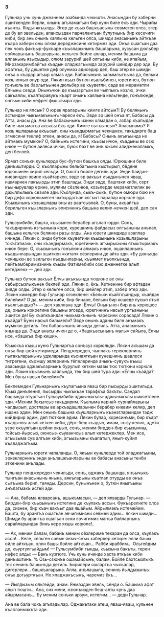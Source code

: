 ### 3

Гульнар учь кунь джеэннем азабында чекишти.
Анасындан бу хаберни эшиткенден берли, онынъ агъламагъан бир куни биле ёкъ эди.
Чырайы къачты.
Янды-якъылды.
Эгер де къыз башкъасыны севмеген олса, эгер де бу ал эвельден, апансыздан парчалангъан булутнынъ бир кесечиги киби, бир ань онынъ хаялына кельген олса, шимди анасынынъ айткъан къара хабери оны олюм дереджесине кетирмез эди.
Онъа ошагъан даа пек чокъ факъыр-фукъаре къызларынынъ башларына, хусусан дюльбер сойларынынъ башларына, кельген бойле аллар, меним башыма да алланынъ язысыдыр, олюм зарурий шей олгъаны киби, не япайым, Мирзакаримбайгъа къадын оладжагъымда зарурий шейдир дер эди.
Бу афаткъа, бу дешетке деф олунмаз адиседир деп, баш эгер ве шимди онъа о къадар агъыр олмаз эди.
Бабасынынъ залымлыгъына да, бельки козь юмып олур эди.
Лякин къыз бутюн къальбинен, юрегинен, бутюн гонъюль ве барлыгъынен дюльбер ве къуветли, саде ве мераметли Ёлчыны севди.
Онынъчюн де къызаргъан ве чылпыкъ козлю, эчки сакъаллы, къалтыравукъ къарт онынъ хаялына кельгенде, гонълюнде, янгъын киби нефрет фышкъыра эди.

Гульнар не япсын?
О юрек яраларыны кимге айтсын?!
Бу белянынъ астындан чыкъмакънынъ чареси ёкъ.
Эвде эр шей онъа ят.
Бабасы да.
Атта, анасы да.
Ана ве бабасынынъ изини олмадан о, азбар къапыдан биле чыкъмагъа акъкъы ёкъ эди.
Кимге сыгъынсын?
Анасынамы?
Я козь яшларыны акъызып, оны къандырмагъа чекишкен, такъдирге баш эгмесини теклиф эткен, анасы да, я!
Бабасы?
Онынъ акъкъында не айтмакъ мумкюн?
О, байнынъ истегини, къызы ичюн, къадыны ве озю ичюн — бутюн аилеси ичюн, буюк бахт ве энъ юксек алидженаплыкъ, деп беллей.

Ярмат сонъки куньлерде бус-бутюн башкъа олды.
Юрюшини биле денъиштирди.
О, къолларыны бельбагъына кыстырып, бёдене юрюшинен кирип кельди.
О, башта бойле дегиль эди.
Энди байдан-киевинден эвине къайтаркен, эвде эр вакъыт къадынынен яваш, ишмарнен лакъырды этип башлады.
Энди эвде, баштаки киби, серт къычырувлар ерине, муляим сёзленюв, козьлерде мераметлилик ве джыллылыкъ сезиле эди.
Къолунда, сыкъ-сыкъ, бутюн омюри бою ич бир дефа корюльмеген чытырдагъан кягъыт паралар корюле эди.
Къызынынъ козьяшлары оны аз раатсызлай.
О, буны, акъайгъа берильген къызларнынъ эписининъ башына келип-кечкен шей, деп сая эди.

Гульсумбиби, башта, къызынен берабер агълап юрди.
Сонъ, такъдирнинъ язгъанына коре, курешнинъ файдасыз олгъаныны анълап, башына кельген белянен разы олды.
Ана юреги шимдиде азаплар ичинде.
Лякин о, энди бутюн къуветини къызынынъ козьяшларыны токътатмакь, оны къандырмакъ, юрегининъ агъырысыны ятыштырмакъ ичюн бере.
О, къызынынъ гонълюни алмакъ ичюн, эшанларнынъ къадынларындан эшиткен «китап» сёзлерини де айта эди.
«Бу дюньяда чекишкен ве эзильген къадынларны, къыямет къопкъанда, пейгъамберимизнинъ къызы Фатимебиби озю дженнетке алып кетеджек» — дей эди.

Гульнар бутюн вакъыт Ёлчы акъкъында тюшюне ве оны сабырсызлыкънен беклей эди.
Лякин о, ёкъ.
Кеткенине бир афтадан зияде олды.
Эгер о кельген олса, бир шейлер этип, хабер этер эди.
Лякин кимерде бир Гульнар сезеклене:
«Бельки къайткъандыр, къайдан билейим?
О да, меним киби, бир бичаре, бельки бир кошеде пусып ятып къалгъандыр?» — деп хаяллана эди.
Ёлчы!
Онынънен бир ань корюшсе де, онынъ кокрегине башыны эгседе, юрегининъ насыл ургъаныны эшитсе де!
Бу къапкъандан чыкьмакънынъ чаресини сорасада!
Лякин о къайда?
Буни насыл бильмели?
Эвде онынъ аданы биле анъмакъ мумкюн дегиль.
Тек бабасынынъ янында дегиль.
Атта, анасынынъ янында да.
Энди анасы ичюн де о, «башкъасынынъ малы» сайыла, Ёлчы исе, «башкъа бир киши».

Къыскъа къыш куню Гульнаргъа сонъсуз корюльди.
Лякин акъшам да онъа бир шей кетирмеди.
Пенджереден, чыплакъ тереклернинъ пытакъларынынъ уджларында къонаяткъан кунешнинъ шавлеси титрегени, къомшу эвлернинъ тёпелеринде ачыкъ-сувукъ къыш авасында оджакъларнынъ бурулып кеткен мавы тюс тютюни корюле эди.
Лякин къызнынъ хаялында, тек бир шей тура эди:
«Ёлчы къайда?
Мен буны насыл билейим?»

Беклемеден Гульнарнынъ къулагъына яваш бир пысырды эшитильди.
Къыз динъленип, пысырды чыкъкъан тарафкъа бакъты.
Сандал башында отургъан Гульсумбиби аджыныкълы-аджыныкълы шикяетлене эди.
«Меним бахытсыз такъдирим.
Къапыма карнай-сурнайларыны чалдырып, достлары ве аркъадашларынен берабер киевим келир, деп ишана эдим.
Мен онынъ башына къушларнынъ къанатларындан тадж кийдирир эдим, деп тютюне эдим.
Лякин булар, коресинъми, бир къарт къадынны алып кеткен киби, дёрт-беш къадын, имам, софу келип, адети узре окъулгъан шейни окъып, сонъ, меним бирден-бир къызымны, тойсыз-йырсыз, оюнсыз-къуванчсыз алып кетеджеклер.
Мен исе, агъызыма сув алгъан киби, агъызымны къапатып, янып-куйип къаладжагъым.

Гульнарнынъ юреги чапаланды.
О, якъын куньлерде той оладжагъыны, эркеклернинъ энди анълашкъанларыны ве бабасы анасыны тенби эткенини анълады.

Гульнар пенджереден чекильди, сонъ, оджакъ башында, янъычыкъ тынгъан анасынынъ янына, аякъларыны къатлап отурды ве онъа сыгъына берип, таянды.
Дерсин, бунынънен о, бутюн яныгъыны анълатмакъ истей эди.

— Ана, бабама ялварсанъ, ашыкъмасын, — деп ялварды Гульнар.
— Бирден-бир къызынынъ истегине де къулакъ ассын.
Фукъареликте олса да, сизнен, бир къач вакъыт даа яшайым.
Айрылмакъ истемейим.
Башта, бу арангъа ошагъан эвчигимизни севмей эдим... лякин шимди...
Шимди бу арангъа ошагъан эски эвчигимиз манъа байларнынъ сарайларындан бинъ кере яхшы корюле!..

— Ах, меним балам, бабанъ меним сёзлериме текаран да олса, къулакъ асса!...
Келе, кельген сайын янъы-янъы хаберлер кетире: элли башы ойле айткъан, элли башы бойле айткъан...
Рабби яраббим...
Ольгейдим де, къуртулгъайдым!
— Гульсумбиби тынды, къызына бакъты, терен нефес алды: — Бакъ кузгюге.
Учь кунь ичинде хаста яткъан киби денъиштинъ.
% Озь-озюнъе ошамайсынъ, балам.
Бойле бахтсызлыкъ тек сенинъ башынъда дегиль.
Бирилери яшларгъа чыкъалар, дигерлери... башкъаларына.
Алла, анълашыла, сенинъ йылдызынъы онъа догьурткъан.
Не япаджакъсынъ, чаремиз ёкъ...

— Йылдызым ольгейди, анам.
Янмаздан эвель, сёнди о.
Башыма афат олып тюшти...
Ана, сиз мени, озюнъизден беш-алты кунь даа айырмасанъ...
Бу меним сонъки арзум, истегим... — деди Гульнар.

Ана ве бала чокъ агъладылар.
Оджакътаки атеш, яваш-яваш, кульнен къапланмакъта эди.
